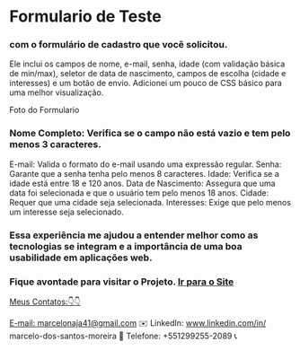 # Formulario de Teste 

### com o formulário de cadastro que você solicitou.
Ele inclui os campos de nome, e-mail, senha, idade (com validação básica de min/max), 
seletor de data de nascimento, campos de escolha (cidade e interesses)
e um botão de envio. Adicionei um pouco de CSS básico para uma melhor visualização.

<figuri>
<img src="" />
<figcaption>Foto do Formulario</figcaption>
<figuri/>

### Nome Completo: Verifica se o campo não está vazio e tem pelo menos 3 caracteres.
E-mail: Valida o formato do e-mail usando uma expressão regular.
Senha: Garante que a senha tenha pelo menos 8 caracteres.
Idade: Verifica se a idade está entre 18 e 120 anos.
Data de Nascimento: Assegura que uma data foi selecionada e que o usuário tem pelo menos 18 anos.
Cidade: Requer que uma cidade seja selecionada.
Interesses: Exige que pelo menos um interesse seja selecionado.

### Essa experiência me ajudou a entender melhor como as tecnologias se integram e a importância de uma boa usabilidade em aplicações web.
<h3 italic>Fique avontade para visitar o Projeto. <a href="" /> Ir para o Site </h3>

Meus Contatos:👇👇

E-mail: marcelonaja41@gmail.com ✉️ LinkedIn: www.linkedin.com/in/ marcelo-dos-santos-moreira 🔗 Telefone: +551299255-2089 📞
